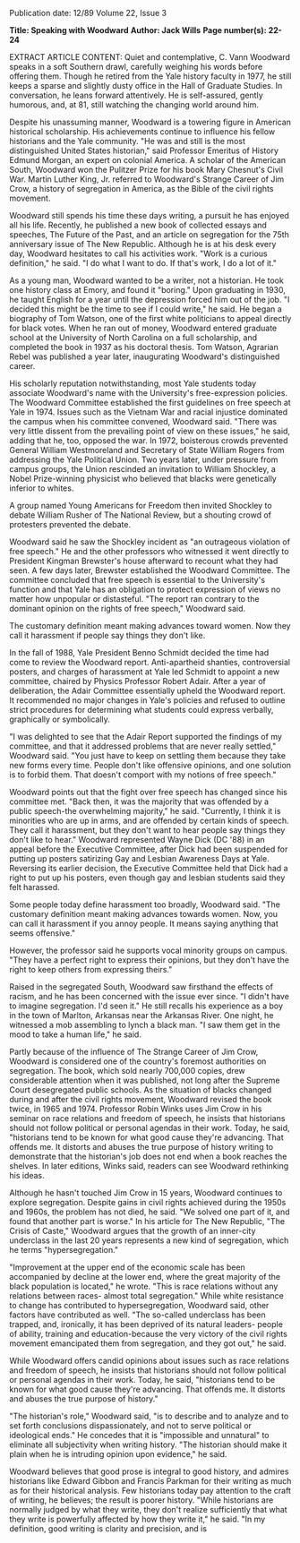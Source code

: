 Publication date: 12/89
Volume 22, Issue 3

**Title: Speaking with Woodward**
**Author: Jack Wills**
**Page number(s): 22-24**

EXTRACT ARTICLE CONTENT:
Quiet and contemplative, C. Vann Woodward speaks in a soft Southern drawl, carefully weighing his words before offering them. Though he retired from the Yale history faculty in 1977, he still keeps a sparse and slightly dusty office in the Hall of Graduate Studies. In conversation, he leans forward attentively. He is self-assured, gently humorous, and, at 81, still watching the changing world around him.

Despite his unassuming manner, Woodward is a towering figure in American historical scholarship. His achievements continue to influence his fellow historians and the Yale community. "He was and still is the most distinguished United States historian," said Professor Emeritus of History Edmund Morgan, an expert on colonial America. A scholar of the American South, Woodward won the Pulitzer Prize for his book Mary Chesnut's Civil War. Martin Luther King, Jr. referred to Woodward's Strange Career of Jim Crow, a history of segregation in America, as the Bible of the civil rights movement.

Woodward still spends his time these days writing, a pursuit he has enjoyed all his life. Recently, he published a new book of collected essays and speeches, The Future of the Past, and an article on segregation for the 75th anniversary issue of The New Republic. Although he is at his desk every day, Woodward hesitates to call his activities work. "Work is a curious definition," he said. "I do what I want to do. If that's work, I do a lot of it."

As a young man, Woodward wanted to be a writer, not a historian. He took one history class at Emory, and found it "boring." Upon graduating in 1930, he taught English for a year until the depression forced him out of the job. "I decided this might be the time to see if I could write," he said. He began a biography of Tom Watson, one of the first white politicians to appeal directly for black votes. When he ran out of money, Woodward entered graduate school at the University of North Carolina on a full scholarship, and completed the book in 1937 as his doctoral thesis. Tom Watson, Agrarian Rebel was published a year later, inaugurating Woodward's distinguished career.


His scholarly reputation notwithstanding, most Yale students today associate Woodward's name with the University's free-expression policies. The Woodward Committee established the first guidelines on free speech at Yale in 1974. Issues such as the Vietnam War and racial injustice dominated the campus when his committee convened, Woodward said. "There was very little dissent from the prevailing point of view on these issues," he said, adding that he, too, opposed the war. In 1972, boisterous crowds prevented General William Westmoreland and Secretary of State William Rogers from addressing the Yale Political Union. Two years later, under pressure from campus groups, the Union rescinded an invitation to William Shockley, a Nobel Prize-winning physicist who believed that blacks were genetically inferior to whites.

A group named Young Americans for Freedom then invited Shockley to debate William Rusher of The National Review, but a shouting crowd of protesters prevented the debate.

Woodward said he saw the Shockley incident as "an outrageous violation of free speech." He and the other professors who witnessed it went directly to President Kingman Brewster's house afterward to recount what they had seen. A few days later, Brewster established the Woodward Committee. The committee concluded that free speech is essential to the University's function and that Yale has an obligation to protect expression of views no matter how unpopular or distasteful. "The report ran contrary to the dominant opinion on the rights of free speech," Woodward said.

The customary definition meant making advances toward women. Now they call it harassment if people say things they don't like.

In the fall of 1988, Yale President Benno Schmidt decided the time had come to review the Woodward report. Anti-apartheid shanties, controversial posters, and charges of harassment at Yale led Schmidt to appoint a new committee, chaired by Physics Professor Robert Adair. After a year of deliberation, the Adair Committee essentially upheld the Woodward report. It recommended no major changes in Yale's policies and refused to outline strict procedures for determining what students could express verbally, graphically or symbolically.

"I was delighted to see that the Adair Report supported the findings of my committee, and that it addressed problems that are never really settled," Woodward said. "You just have to keep on settling them because they take new forms every time. People don't like offensive opinions, and one solution is to forbid them. That doesn't comport with my notions of free speech."

Woodward points out that the fight over free speech has changed since his committee met. "Back then, it was the majority that was offended by a public speech-the overwhelming majority," he said. "Currently, I think it is minorities who are up in arms, and are offended by certain kinds of speech. They call it harassment, but they don't want to hear people say things they don't like to hear." Woodward represented Wayne Dick (DC '88) in an appeal before the Executive Committee, after Dick had been suspended for putting up posters satirizing Gay and Lesbian Awareness Days at Yale. Reversing its earlier decision, the Executive Committee held that Dick had a right to put up his posters, even though gay and lesbian students said they felt harassed.

Some people today define harassment too broadly, Woodward said. "The customary definition meant making advances towards women. Now, you can call it harassment if you annoy people. It means saying anything that seems offensive."

However, the professor said he supports vocal minority groups on campus. "They have a perfect right to express their opinions, but they don't have the right to keep others from expressing theirs."

Raised in the segregated South, Woodward saw firsthand the effects of racism, and he has been concerned with the issue ever since. "I didn't have to imagine segregation. I'd seen it." He still recalls his experience as a boy in the town of Marlton, Arkansas near the Arkansas River. One night, he witnessed a mob assembling to lynch a black man. "I saw them get in the mood to take a human life," he said.

Partly because of the influence of The Strange Career of Jim Crow, Woodward is considered one of the country's foremost authorities on segregation. The book, which sold nearly 700,000 copies, drew considerable attention when it was published, not long after the Supreme Court desegregated public schools. As the situation of blacks changed during and after the civil rights movement, Woodward revised the book twice, in 1965 and 1974. Professor Robin Winks uses Jim Crow in his seminar on race relations and freedom of speech, he insists that historians should not follow political or personal agendas in their work. Today, he said, "historians tend to be known for what good cause they're advancing. That offends me. It distorts and abuses the true purpose of history writing to demonstrate that the historian's job does not end when a book reaches the shelves. In later editions, Winks said, readers can see Woodward rethinking his ideas.


Although he hasn't touched Jim Crow in 15 years, Woodward continues to explore segregation. Despite gains in civil rights achieved during the 1950s and 1960s, the problem has not died, he said. "We solved one part of it, and found that another part is worse." In his article for The New Republic, "The Crisis of Caste," Woodward argues that the growth of an inner-city underclass in the last 20 years represents a new kind of segregation, which he terms "hypersegregation."

"Improvement at the upper end of the economic scale has been accompanied by decline at the lower end, where the great majority of the black population is located," he wrote. "This is race relations without any relations between races- almost total segregation." While white resistance to change has contributed to hypersegregation, Woodward said, other factors have contributed as well. "The so-called underclass has been trapped, and, ironically, it has been deprived of its natural leaders- people of ability, training and education-because the very victory of the civil rights movement emancipated them from segregation, and they got out," he said.

While Woodward offers candid opinions about issues such as race relations and freedom of speech, he insists that historians should not follow political or personal agendas in their work. Today, he said, "historians tend to be known for what good cause they're advancing. That offends me. It distorts and abuses the true purpose of history."

"The historian's role," Woodward said, "is to describe and to analyze and to set forth conclusions dispassionately, and not to serve political or ideological ends." He concedes that it is "impossible and unnatural" to eliminate all subjectivity when writing history. "The historian should make it plain when he is intruding opinion upon evidence," he said.


Woodward believes that good prose is integral to good history, and admires historians like Edward Gibbon and Francis Parkman for their writing as much as for their historical analysis. Few historians today pay attention to the craft of writing, he believes; the result is poorer history. "While historians are normally judged by what they write, they don't realize sufficiently that what they write is powerfully affected by how they write it," he said. "In my definition, good writing is clarity and precision, and is